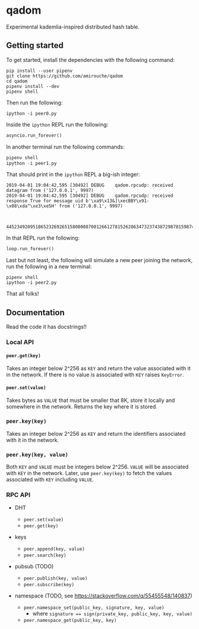 # qadom

Experimental kademlia-inspired distributed hash table.

## Getting started

To get started, install the dependencies with the following command:

```shell
pip install --user pipenv
git clone https://github.com/amirouche/qadom
cd qadom
pipenv install --dev
pipenv shell
```

Then run the following:

```shell
ipython -i peer0.py
```

Inside the `ipython` REPL run the following:

```python
asyncio.run_forever()
```

In another terminal run the following commands:

```python
pipenv shell
ipython -i peer1.py
```

That should print in the `ipython` REPL a big-ish integer:

```
2019-04-01 19:04:42,595 [30492] DEBUG    qadom.rpcudp: received datagram from ('127.0.0.1', 9997)
2019-04-01 19:04:42,595 [30492] DEBUG    qadom.rpcudp: received response True for message uid b'\xa9\x13&]\xecBBY\x91-\x08\xda^\xe3\xe5H' from ('127.0.0.1', 9997)


   44523492095186523269265158000087001266127815262863473237438729878159874507476

```

In that REPL run the following:

```python
loop.run_forever()
```

Last but not least, the following will simulate a new peer joining the
network, run the following in a new terminal:


```shell
pipenv shell
ipython -i peer2.py
```

That all folks!

## Documentation

Read the code it has docstrings!!

### Local API

#### `peer.get(key)`

Takes an integer below 2^256 as `KEY` and return the value associated
with it in the network. If there is no value is associated with `KEY`
raises `KeyError`.

#### `peer.set(value)`

Takes bytes as `VALUE` that must be smaller that 8K, store it locally
and somewhere in the network. Returns the key where it is stored.

### `peer.key(key)`

Takes an integer below 2^256 as `KEY` and return the identifiers
associated with it in the network.

### `peer.key(key, value)`

Both `KEY` and `VALUE` must be integers below 2^256. `VALUE` will be
associated with `KEY` in the network. Later, use `peer.key(key)` to
fetch the values associated with `KEY` including `VALUE`.

### RPC API

- DHT
  - `peer.set(value)`
  - `peer.get(key)`

- keys
  - `peer.append(key, value)`
  - `peer.search(key)`

- pubsub (TODO)
  - `peer.publish(key, value)`
  - `peer.subscribe(key)`

- namespace (TODO, see https://stackoverflow.com/q/55455548/140837)
  - `peer.namespace_set(public_key, signature, key, value)`
	- where `signature == sign(private_key, public_key, key, value)`
  - `peer.namespace_get(public_key, key)`
